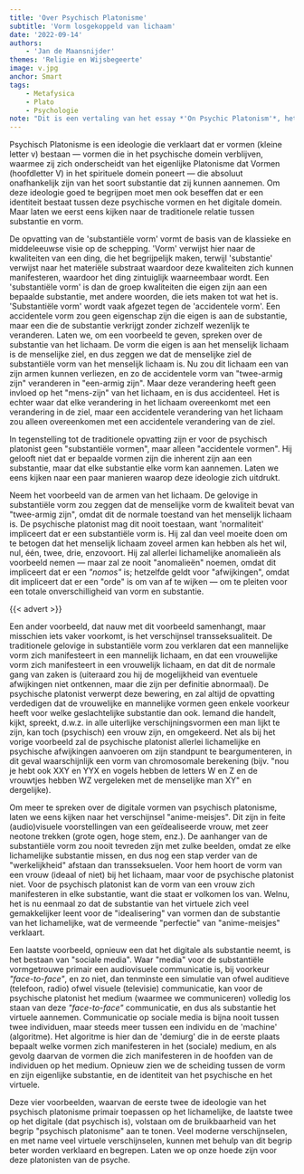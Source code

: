 ```yaml
---
title: 'Over Psychisch Platonisme'
subtitle: 'Vorm losgekoppeld van lichaam'
date: '2022-09-14'
authors:
    - 'Jan de Maansnijder'
themes: 'Religie en Wijsbegeerte'
image: v.jpg
anchor: Smart
tags:
    - Metafysica
    - Plato
    - Psychologie
note: "Dit is een vertaling van het essay *'On Psychic Platonism'*, het origineel is *[hier](https://esoterictraditionalism.wordpress.com/2019/12/23/on-psychic-platonism/)*  te lezen."
---
```


Psychisch Platonisme is een ideologie die verklaart dat er vormen (kleine letter v) bestaan —  vormen die in het psychische domein verblijven, waarmee zij zich onderscheidt van het eigenlijke Platonisme dat Vormen (hoofdletter V) in het spirituele domein poneert — die absoluut onafhankelijk zijn van het soort substantie dat zij kunnen aannemen. Om deze ideologie goed te begrijpen moet men ook beseffen dat er een identiteit bestaat tussen deze psychische vormen en het digitale domein. Maar laten we eerst eens kijken naar de traditionele relatie tussen substantie en vorm.

De opvatting van de 'substantiële vorm' vormt de basis van de klassieke en middeleeuwse visie op de schepping. 'Vorm' verwijst hier naar de kwaliteiten van een ding, die het begrijpelijk maken, terwijl 'substantie' verwijst naar het materiële substraat waardoor deze kwaliteiten zich kunnen manifesteren, waardoor het ding zintuiglijk waarneembaar wordt. Een 'substantiële vorm' is dan de groep kwaliteiten die eigen zijn aan een bepaalde substantie, met andere woorden, die iets maken tot wat het is. 'Substantiële vorm' wordt vaak afgezet tegen de 'accidentele vorm'. Een accidentele vorm zou geen eigenschap zijn die eigen is aan de substantie, maar een die de substantie verkrijgt zonder zichzelf wezenlijk te veranderen. Laten we, om een voorbeeld te geven, spreken over de substantie van het lichaam. De vorm die eigen is aan het menselijk lichaam is de menselijke ziel, en dus zeggen we dat de menselijke ziel de substantiële vorm van het menselijk lichaam is. Nu zou dit lichaam een van zijn armen kunnen verliezen, en zo de accidentele vorm van "twee-armig zijn" veranderen in "een-armig zijn". Maar deze verandering heeft geen invloed op het "mens-zijn" van het lichaam, en is dus accidenteel. Het is echter waar dat elke verandering in het lichaam overeenkomt met een verandering in de ziel, maar een accidentele verandering van het lichaam zou alleen overeenkomen met een accidentele verandering van de ziel.

In tegenstelling tot de traditionele opvatting zijn er voor de psychisch platonist geen "substantiële vormen", maar alleen "accidentele vormen". Hij gelooft niet dat er bepaalde vormen zijn die inherent zijn aan een substantie, maar dat elke substantie elke vorm kan aannemen. Laten we eens kijken naar een paar manieren waarop deze ideologie zich uitdrukt.

Neem het voorbeeld van de armen van het lichaam. De gelovige in substantiële vorm zou zeggen dat de menselijke vorm de kwaliteit bevat van "twee-armig zijn", omdat dit de normale toestand van het menselijk lichaam is. De psychische platonist mag dit nooit toestaan, want 'normaliteit' impliceert dat er een substantiële vorm is. Hij zal dan veel moeite doen om te betogen dat het menselijk lichaam zoveel armen kan hebben als het wil, nul, één, twee, drie, enzovoort. Hij zal allerlei lichamelijke anomalieën als voorbeeld nemen — maar zal ze nooit "anomalieën" noemen, omdat dit impliceert dat er een *"nomos"* is; hetzelfde geldt voor "afwijkingen", omdat dit impliceert dat er een "orde" is om van af te wijken — om te pleiten voor een totale onverschilligheid van vorm en substantie.

{{< advert >}}

Een ander voorbeeld, dat nauw met dit voorbeeld samenhangt, maar misschien iets vaker voorkomt, is het verschijnsel transseksualiteit. De traditionele gelovige in substantiële vorm zou verklaren dat een mannelijke vorm zich manifesteert in een mannelijk lichaam, en dat een vrouwelijke vorm zich manifesteert in een vrouwelijk lichaam, en dat dit de normale gang van zaken is (uiteraard zou hij de mogelijkheid van eventuele afwijkingen niet ontkennen, maar die zijn per definitie abnormaal). De psychische platonist verwerpt deze bewering, en zal altijd de opvatting verdedigen dat de vrouwelijke en mannelijke vormen geen enkele voorkeur heeft voor welke geslachtelijke substantie dan ook. Iemand die handelt, kijkt, spreekt, d.w.z. in alle uiterlijke verschijningsvormen een man lijkt te zijn, kan toch (psychisch) een vrouw zijn, en omgekeerd. Net als bij het vorige voorbeeld zal de psychische platonist allerlei lichamelijke en psychische afwijkingen aanvoeren om zijn standpunt te beargumenteren, in dit geval waarschijnlijk een vorm van chromosomale berekening (bijv. "nou je hebt ook XXY en YYX en vogels hebben de letters W en Z en de vrouwtjes hebben WZ vergeleken met de menselijke man XY" en dergelijke).

Om meer te spreken over de digitale vormen van psychisch platonisme, laten we eens kijken naar het verschijnsel "anime-meisjes". Dit zijn in feite (audio)visuele voorstellingen van een geïdealiseerde vrouw, met zeer neotone trekken (grote ogen, hoge stem, enz.). De aanhanger van de substantiële vorm zou nooit tevreden zijn met zulke beelden, omdat ze elke lichamelijke substantie missen, en dus nog een stap verder van de "werkelijkheid" afstaan dan transseksuelen. Voor hem hoort de vorm van een vrouw (ideaal of niet) bij het lichaam, maar voor de psychische platonist niet. Voor de psychisch platonist kan de vorm van een vrouw zich manifesteren in elke substantie, want die staat er volkomen los van. Welnu, het is nu eenmaal zo dat de substantie van het virtuele zich veel gemakkelijker leent voor de "idealisering" van vormen dan de substantie van het lichamelijke, wat de vermeende "perfectie" van "anime-meisjes" verklaart.

Een laatste voorbeeld, opnieuw een dat het digitale als substantie neemt, is het bestaan van "sociale media". Waar "media" voor de substantiële vormgetrouwe primair een audiovisuele communicatie is, bij voorkeur *"face-to-face"*, en zo niet, dan tenminste een simulatie van ofwel auditieve (telefoon, radio) ofwel visuele (televisie) communicatie, kan voor de psychische platonist het medium (waarmee we communiceren) volledig los staan van deze *"face-to-face"* communicatie, en dus als substantie het virtuele aannemen. Communicatie op sociale media is bijna nooit tussen twee individuen, maar steeds meer tussen een individu en de 'machine' (algoritme). Het algoritme is hier dan de 'demiurg' die in de eerste plaats bepaalt welke vormen zich manifesteren in het (sociale) medium, en als gevolg daarvan de vormen die zich manifesteren in de hoofden van de individuen op het medium. Opnieuw zien we de scheiding tussen de vorm en zijn eigenlijke substantie, en de identiteit van het psychische en het virtuele.

Deze vier voorbeelden, waarvan de eerste twee de ideologie van het psychisch platonisme primair toepassen op het lichamelijke, de laatste twee op het digitale (dat psychisch is), volstaan om de bruikbaarheid van het begrip "psychisch platonisme" aan te tonen. Veel moderne verschijnselen, en met name veel virtuele verschijnselen, kunnen met behulp van dit begrip beter worden verklaard en begrepen. Laten we op onze hoede zijn voor deze platonisten van de psyche.
